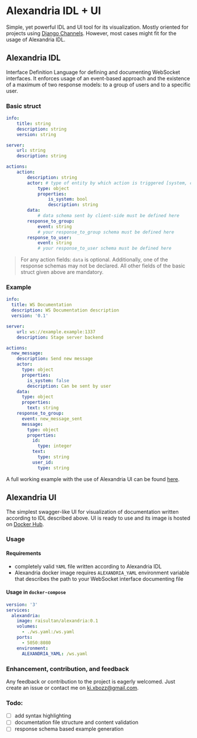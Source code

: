 # Alexandria IDL + UI

Simple, yet powerful IDL and UI tool for its visualization. Mostly oriented for projects using [Django Channels](https://github.com/django/channels). However, most cases might fit for the usage of Alexandria IDL.

## Alexandria IDL
Interface Definition Language for defining and documenting WebSocket interfaces. It enforces usage of an event-based approach and the existence of a maximum of two response models: to a group of users and to a specific user.

### Basic struct
```yaml
info:
    title: string
    description: string
    version: string

server:
    url: string
    description: string

actions:
    action:
        description: string
        actor: # type of entity by which action is triggered [system, client]
            type: object
            properties:
                is_system: bool
                description: string
        data:
            # data schema sent by client-side must be defined here
        response_to_group:
            event: string
            # your response_to_group schema must be defined here
        response_to_user:
            event: string
            # your response_to_user schema must be defined here
```

> For any action fields: `data` is optional. Additionally, one of the response schemas may not be declared. All other fields of the basic struct given above are mandatory.

### Example
```yaml
info:
  title: WS Documentation
  description: WS Documentation description
  version: '0.1'

server:
    url: ws://example.example:1337
    description: Stage server backend

actions:
  new_message:
    description: Send new message
    actor:
      type: object
      properties:
        is_system: false
        description: Can be sent by user
    data:
      type: object
      properties:
        text: string
    response_to_group:
      event: new_message_sent
      message:
        type: object
        properties:
          id:
            type: integer
          text:
            type: string
          user_id:
            type: string
```

A full working example with the use of Alexandria UI can be found [here](https://github.com/raisultan/alexandria/tree/main/example).

## Alexandria UI
The simplest swagger-like UI for visualization of documentation written according to IDL described above. UI is ready to use and its image is hosted on [Docker Hub](https://hub.docker.com/r/raisultan/alexandria).

### Usage

#### Requirements
- completely valid `YAML` file written according to Alexandria IDL
- Alexandria docker image requires `ALEXANDRIA_YAML` environment variable that describes the path to your WebSocket interface documenting file

#### Usage in `docker-compose`
```yaml
version: '3'
services:
  alexandria:
    image: raisultan/alexandria:0.1
    volumes:
      - ./ws.yaml:/ws.yaml
    ports:
      - 5050:8080
    environment:
      ALEXANDRIA_YAML: /ws.yaml
```

### Enhancement, contribution, and feedback
Any feedback or contribution to the project is eagerly welcomed. Just create an issue or contact me on ki.xbozz@gmail.com.

### Todo:
- [ ] add syntax highlighting
- [ ] documentation file structure and content validation
- [ ] response schema based example generation

